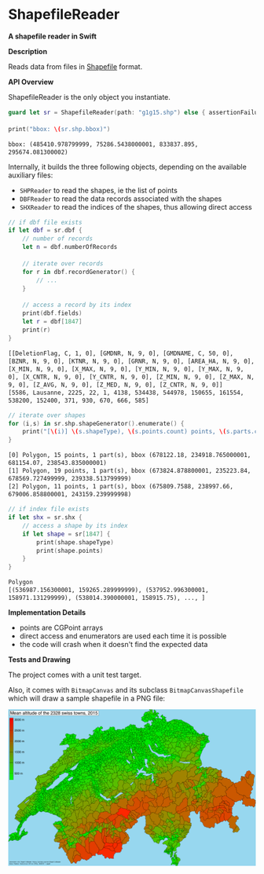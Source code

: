 # ShapefileReader
__A shapefile reader in Swift__

__Description__

Reads data from files in [Shapefile](https://en.wikipedia.org/wiki/Shapefile) format.

__API Overview__

ShapefileReader is the only object you instantiate.

```swift
guard let sr = ShapefileReader(path: "g1g15.shp") else { assertionFailure() }

print("bbox: \(sr.shp.bbox)")
```

    bbox: (485410.978799999, 75286.5438000001, 833837.895, 295674.081300002)

Internally, it builds the three following objects, depending on the available auxiliary files:
- `SHPReader` to read the shapes, ie the list of points
- `DBFReader` to read the data records associated with the shapes
- `SHXReader` to read the indices of the shapes, thus allowing direct access

```swift
// if dbf file exists
if let dbf = sr.dbf {
    // number of records
    let n = dbf.numberOfRecords
    
    // iterate over records
    for r in dbf.recordGenerator() {
        // ...
    }
    
    // access a record by its index
    print(dbf.fields)
    let r = dbf[1847]
    print(r)
}
```

    [[DeletionFlag, C, 1, 0], [GMDNR, N, 9, 0], [GMDNAME, C, 50, 0], [BZNR, N, 9, 0], [KTNR, N, 9, 0], [GRNR, N, 9, 0], [AREA_HA, N, 9, 0], [X_MIN, N, 9, 0], [X_MAX, N, 9, 0], [Y_MIN, N, 9, 0], [Y_MAX, N, 9, 0], [X_CNTR, N, 9, 0], [Y_CNTR, N, 9, 0], [Z_MIN, N, 9, 0], [Z_MAX, N, 9, 0], [Z_AVG, N, 9, 0], [Z_MED, N, 9, 0], [Z_CNTR, N, 9, 0]]  
    [5586, Lausanne, 2225, 22, 1, 4138, 534438, 544978, 150655, 161554, 538200, 152400, 371, 930, 670, 666, 585]

```swift
// iterate over shapes
for (i,s) in sr.shp.shapeGenerator().enumerate() {
    print("[\(i)] \(s.shapeType), \(s.points.count) points, \(s.parts.count) part(s), bbox \(s.bbox)")
}
```

    [0] Polygon, 15 points, 1 part(s), bbox (678122.18, 234918.765000001, 681154.07, 238543.835000001)
    [1] Polygon, 19 points, 1 part(s), bbox (673824.878800001, 235223.84, 678569.727499999, 239338.513799999)
    [2] Polygon, 11 points, 1 part(s), bbox (675809.7588, 238997.66, 679006.858800001, 243159.239999998)

```swift
// if index file exists
if let shx = sr.shx {
    // access a shape by its index
    if let shape = sr[1847] {
        print(shape.shapeType)
        print(shape.points)
    }
}
```

    Polygon
    [(536987.156300001, 159265.289999999), (537952.996300001, 158971.131299999), (538014.390000001, 158915.75), ..., ]

__Implementation Details__

- points are CGPoint arrays
- direct access and enumerators are used each time it is possible
- the code will crash when it doesn't find the expected data

__Tests and Drawing__

The project comes with a unit test target.

Also, it comes with `BitmapCanvas` and its subclass `BitmapCanvasShapefile` which will draw a sample shapefile in a PNG file:

<a href="img/switzerland.png"><img src="img/switzerland.png" width="890" alt="Switzerland Shapefile" /></a>
